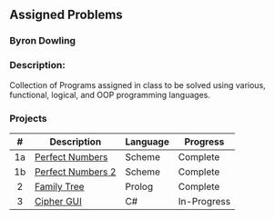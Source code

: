 ## Assigned Problems
### Byron Dowling
### Description:
Collection of Programs assigned in class to be solved using various, functional, logical, and OOP programming languages.

### Projects

|       #       | Description                   | Language | Progress    |
| :-----------: | ----------------------------- | -------- | ----------- |
|       1a       | [Perfect Numbers](https://github.com/Byron-Dowling/5113-APLC-Dowling/blob/main/Assignments/Scheme/PerfectNumbers.scm)            |  Scheme    |  Complete   |
|       1b      | [Perfect Numbers 2](https://github.com/Byron-Dowling/5113-APLC-Dowling/blob/main/Assignments/Scheme/PerfectNumbers2.scm)     |  Scheme    |  Complete   |
|       2     | [Family Tree](https://github.com/Byron-Dowling/5113-APLC-Dowling/tree/main/Assignments/Prolog)     |  Prolog    |  Complete   |
|       3     | [Cipher GUI](https://github.com/Byron-Dowling/5113-APLC-Dowling/tree/main/Assignments/Windows%20Forms%20C%23)     |  C#    |  In-Progress   |
